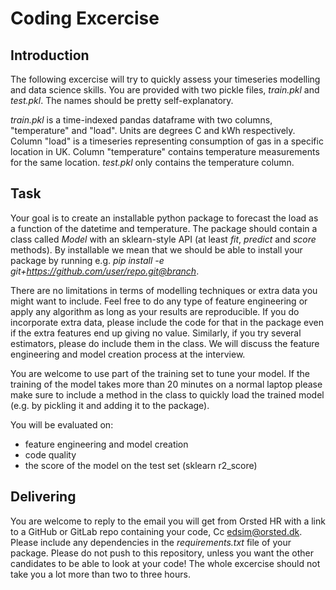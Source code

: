 # Coding Excercise

## Introduction

The following excercise will try to quickly assess your timeseries modelling and data science skills.
You are provided with two pickle files, *train.pkl* and *test.pkl*. The names should be pretty self-explanatory.

*train.pkl* is a time-indexed pandas dataframe with two columns, "temperature" and "load". Units are degrees C and kWh respectively. Column "load" is a timeseries representing consumption of gas in a specific location in UK. Column "temperature" contains temperature measurements for the same location. *test.pkl* only contains the temperature column. 

## Task

Your goal is to create an installable python package to forecast the load as a function of the datetime and temperature. 
The package should contain a class called *Model* with an sklearn-style API (at least *fit*, *predict* and *score* methods).
By installable we mean that we should be able to install your package by running e.g. *pip install -e git+https://github.com/user/repo.git@branch*.

There are no limitations in terms of modelling techniques or extra data you might want to include. Feel free to do any type of feature engineering or apply any algorithm as long as your results are reproducible. If you do incorporate extra data, please include the code for that in the package even if the extra features end up giving no value. Similarly, if you try several estimators, please do include them in the class. We will discuss the feature engineering and model creation process at the interview. 

You are welcome to use part of the training set to tune your model.
If the training of the model takes more than 20 minutes on a normal laptop please make sure to include a method in the class to quickly load the trained model (e.g. by pickling it and adding it to the package).

You will be evaluated on:
- feature engineering and model creation
- code quality 
- the score of the model on the test set (sklearn r2_score)

##  Delivering

You are welcome to reply to the email you will get from Orsted HR with a link to a GitHub or GitLab repo containing your code, Cc edsim@orsted.dk. Please include any dependencies in the *requirements.txt* file of your package. Please do not push to this repository, unless you want the other candidates to be able to look at your code!
The whole excercise should not take you a lot more than two to three hours. 
